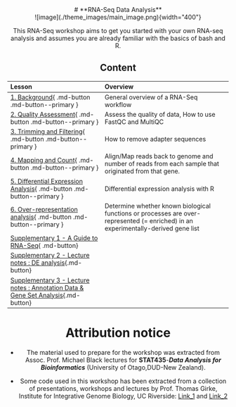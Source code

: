 <center>
# **RNA-Seq Data Analysis**
</center>

<center>
![image](./theme_images/main_image.png){width="400"}

This RNA-Seq workshop aims to get you started with your own RNA-seq analysis and assumes you are already familiar with the basics of bash and R.

## Content

| **Lesson**                                         | **Overview** | 
|:---------------------------------------------------|:-------------|
|[1. Background](./1_background.md){ .md-button .md-button--primary } | General overview of a RNA-Seq workflow |
|[2. Quality Assessment](./2_qualityassessment.md){ .md-button .md-button--primary }|Assess the quality of data, How to use FastQC and MultiQC|
|[3. Trimming and Filtering](./3_trimmingfiltering.md){ .md-button .md-button--primary }| How to remove adapter sequences |
|[4. Mapping and Count](./4_mappingANDcount.md){ .md-button .md-button--primary }| Align/Map reads back to genome and number of reads from each sample that originated from that gene.|
|[5. Differential Expression Analysis](./5_rnaseq-diffexp.md){ .md-button .md-button--primary }|Differential expression analysis with R|
|[6. Over-representation analysis](./6_over-representation_analysis.md){ .md-button .md-button--primary }|Determine whether known biological functions or processes are over-represented (= enriched) in an experimentally-derived gene list|
|[Supplementary 1 - A Guide to RNA-Seq](./supp_1.md){ .md-button}||
|[Supplementary 2 - Lecture notes : DE analysis](./supp_2.md){.md-button}||
|[Supplementary 3 - Lecture notes : Annotation Data & Gene Set Analysis](./supp_3.md){.md-button}||



# Attribution notice
  
- The material used to prepare for the workshop was extracted from Assoc. Prof. Michael Black lectures for **STAT435**-***Data Analysis for Bioinformatics*** (University of Otago,DUD-New Zealand).

- Some code used in this workshop has been extracted from a collection of presentations, workshops and lectures by Prof. Thomas Girke, Institute for Integrative Genome Biology, UC Riverside: <a href="http://girke.bioinformatics.ucr.edu/">Link_1</a> and <a href="http://faculty.ucr.edu/~tgirke/HTML_Presentations/Manuals/MCBIOS2015/Rrnaseq/Rrnaseq.pdf">Link_2</a>
